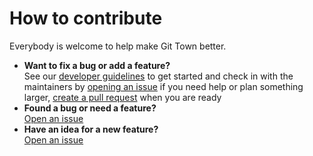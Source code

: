 # How to contribute

Everybody is welcome to help make Git Town better.

- **Want to fix a bug or add a feature?** <br> See our
  [developer guidelines](DEVELOPMENT.md) to get started and check in with the
  maintainers by
  [opening an issue](https://github.com/git-town/git-town/issues/new) if you
  need help or plan something larger,
  [create a pull request](https://help.github.com/articles/using-pull-requests)
  when you are ready
- **Found a bug or need a feature?** <br>
  [Open an issue](https://github.com/git-town/git-town/issues/new)
- **Have an idea for a new feature?** <br>
  [Open an issue](https://github.com/git-town/git-town/issues/new)
